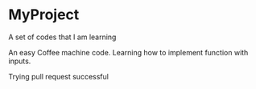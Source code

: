 # MyProject
A set of codes that I am learning

An easy Coffee machine code. 
Learning how to implement function with inputs.

Trying pull request
successful